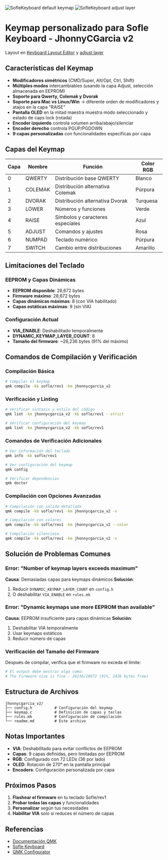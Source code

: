 ![SofleKeyboard default keymap](https://i.imgur.com/MZxVvm9.png)
![SofleKeyboard adjust layer](https://i.imgur.com/f5sKy0I.png)

# Keymap personalizado para Sofle Keyboard - JhonnyCGarcia v2

Layout en [Keyboard Layout Editor](http://www.keyboard-layout-editor.com/#/gifs/76efb423a46cbbea75465cb468eef7ff) y [adjust layer](http://www.keyboard-layout-editor.com/#/gifs/4bcf66f922cfd54da20ba04905d56bd4)

## Características del Keymap

- **Modificadores simétricos** (CMD/Super, Alt/Opt, Ctrl, Shift)
- **Múltiples modos** intercambiables (usando la capa Adjust, selección almacenada en EEPROM)
- **Soporte para Qwerty, Colemak y Dvorak**
- **Soporte para Mac vs Linux/Win** → diferente orden de modificadores y atajos en la capa "RAISE"
- **Pantalla OLED** en la mitad maestra muestra modo seleccionado y estado de caps lock (rotada)
- **Encoder izquierdo** controla volumen arriba/abajo/silenciar
- **Encoder derecho** controla PGUP/PGDOWN
- **9 capas personalizadas** con funcionalidades específicas por capa

## Capas del Keymap

| Capa | Nombre | Función | Color RGB |
|------|--------|---------|-----------|
| 0 | QWERTY | Distribución base QWERTY | Blanco |
| 1 | COLEMAK | Distribución alternativa Colemak | Púrpura |
| 2 | DVORAK | Distribución alternativa Dvorak | Turquesa |
| 3 | LOWER | Números y funciones | Verde |
| 4 | RAISE | Símbolos y caracteres especiales | Azul |
| 5 | ADJUST | Comandos y ajustes | Rosa |
| 6 | NUMPAD | Teclado numérico | Púrpura |
| 7 | SWITCH | Cambio entre distribuciones | Amarillo |

## Limitaciones del Teclado

### EEPROM y Capas Dinámicas
- **EEPROM disponible**: 28,672 bytes
- **Firmware máximo**: 28,672 bytes
- **Capas dinámicas máximas**: 8 (con VIA habilitado)
- **Capas estáticas máximas**: 9 (sin VIA)

### Configuración Actual
- **VIA_ENABLE**: Deshabilitado temporalmente
- **DYNAMIC_KEYMAP_LAYER_COUNT**: 8
- **Tamaño del firmware**: ~26,236 bytes (91% del máximo)

## Comandos de Compilación y Verificación

### Compilación Básica
```bash
# Compilar el keymap
qmk compile -kb sofle/rev1 -km jhonnycgarcia_v2
```

### Verificación y Linting
```bash
# Verificar sintaxis y estilo del código
qmk lint -km jhonnycgarcia_v2 -kb sofle/rev1 --strict

# Verificar configuración del keymap
qmk lint -km jhonnycgarcia_v2 -kb sofle/rev1
```

### Comandos de Verificación Adicionales
```bash
# Ver información del teclado
qmk info -kb sofle/rev1

# Ver configuración del keymap
qmk config

# Verificar dependencias
qmk doctor
```

### Compilación con Opciones Avanzadas
```bash
# Compilación con salida detallada
qmk compile -kb sofle/rev1 -km jhonnycgarcia_v2 -v

# Compilación con colores
qmk compile -kb sofle/rev1 -km jhonnycgarcia_v2 --color

# Compilación silenciosa
qmk compile -kb sofle/rev1 -km jhonnycgarcia_v2 -s
```

## Solución de Problemas Comunes

### Error: "Number of keymap layers exceeds maximum"
**Causa**: Demasiadas capas para keymaps dinámicos
**Solución**: 
1. Reducir `DYNAMIC_KEYMAP_LAYER_COUNT` en `config.h`
2. O deshabilitar `VIA_ENABLE` en `rules.mk`

### Error: "Dynamic keymaps use more EEPROM than available"
**Causa**: EEPROM insuficiente para capas dinámicas
**Solución**: 
1. Deshabilitar VIA temporalmente
2. Usar keymaps estáticos
3. Reducir número de capas

### Verificación del Tamaño del Firmware
Después de compilar, verifica que el firmware no exceda el límite:
```bash
# El output debe mostrar algo como:
# The firmware size is fine - 26236/28672 (91%, 2436 bytes free)
```

## Estructura de Archivos

```
jhonnycgarcia_v2/
├── config.h          # Configuración del keymap
├── keymap.c          # Definición de capas y teclas
├── rules.mk          # Configuración de compilación
└── readme.md         # Este archivo
```

## Notas Importantes

- **VIA**: Deshabilitado para evitar conflictos de EEPROM
- **Capas**: 9 capas definidas, pero limitadas por EEPROM
- **RGB**: Configurado con 72 LEDs (36 por lado)
- **OLED**: Rotación de 270° en la pantalla principal
- **Encoders**: Configuración personalizada por capa

## Próximos Pasos

1. **Flashear el firmware** en tu teclado Sofle/rev1
2. **Probar todas las capas** y funcionalidades
3. **Personalizar** según tus necesidades
4. **Habilitar VIA** solo si reduces el número de capas

## Referencias

- [Documentación QMK](https://docs.qmk.fm/)
- [Sofle Keyboard](https://github.com/josefadamcik/SofleKeyboard)
- [QMK Configurator](https://config.qmk.fm/)
